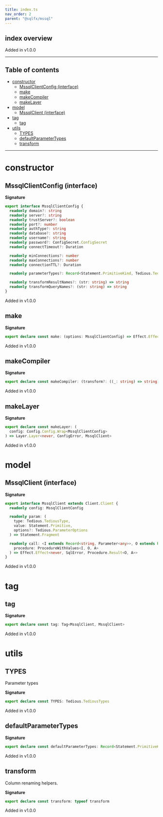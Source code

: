 ```yaml
---
title: index.ts
nav_order: 2
parent: "@sqlfx/mssql"
---
```


## index overview

Added in v1.0.0

---

<h2 class="text-delta">Table of contents</h2>

- [constructor](#constructor)
  - [MssqlClientConfig (interface)](#mssqlclientconfig-interface)
  - [make](#make)
  - [makeCompiler](#makecompiler)
  - [makeLayer](#makelayer)
- [model](#model)
  - [MssqlClient (interface)](#mssqlclient-interface)
- [tag](#tag)
  - [tag](#tag-1)
- [utils](#utils)
  - [TYPES](#types)
  - [defaultParameterTypes](#defaultparametertypes)
  - [transform](#transform)

---

# constructor

## MssqlClientConfig (interface)

**Signature**

```ts
export interface MssqlClientConfig {
  readonly domain?: string
  readonly server?: string
  readonly trustServer?: boolean
  readonly port?: number
  readonly authType?: string
  readonly database?: string
  readonly username?: string
  readonly password?: ConfigSecret.ConfigSecret
  readonly connectTimeout?: Duration

  readonly minConnections?: number
  readonly maxConnections?: number
  readonly connectionTTL?: Duration

  readonly parameterTypes?: Record<Statement.PrimitiveKind, Tedious.TediousType>

  readonly transformResultNames?: (str: string) => string
  readonly transformQueryNames?: (str: string) => string
}
```

Added in v1.0.0

## make

**Signature**

```ts
export declare const make: (options: MssqlClientConfig) => Effect.Effect<Scope, never, MssqlClient>
```

Added in v1.0.0

## makeCompiler

**Signature**

```ts
export declare const makeCompiler: (transform?: ((_: string) => string) | undefined) => Statement.Compiler
```

Added in v1.0.0

## makeLayer

**Signature**

```ts
export declare const makeLayer: (
  config: Config.Config.Wrap<MssqlClientConfig>
) => Layer.Layer<never, ConfigError, MssqlClient>
```

Added in v1.0.0

# model

## MssqlClient (interface)

**Signature**

```ts
export interface MssqlClient extends Client.Client {
  readonly config: MssqlClientConfig

  readonly param: (
    type: Tedious.TediousType,
    value: Statement.Primitive,
    options?: Tedious.ParameterOptions
  ) => Statement.Fragment

  readonly call: <I extends Record<string, Parameter<any>>, O extends Record<string, Parameter<any>>, A extends object>(
    procedure: ProcedureWithValues<I, O, A>
  ) => Effect.Effect<never, SqlError, Procedure.Result<O, A>>
}
```

Added in v1.0.0

# tag

## tag

**Signature**

```ts
export declare const tag: Tag<MssqlClient, MssqlClient>
```

Added in v1.0.0

# utils

## TYPES

Parameter types

**Signature**

```ts
export declare const TYPES: Tedious.TediousTypes
```

Added in v1.0.0

## defaultParameterTypes

**Signature**

```ts
export declare const defaultParameterTypes: Record<Statement.PrimitiveKind, Tedious.TediousType>
```

Added in v1.0.0

## transform

Column renaming helpers.

**Signature**

```ts
export declare const transform: typeof transform
```

Added in v1.0.0
